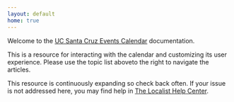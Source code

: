 ```yaml
---
layout: default
home: true
---
```


Welcome to the [UC Santa Cruz Events Calendar](https://calendar.ucsc.edu/) documentation.

This is a resource for interacting with the calendar and customizing its user experience. Please use the topic list <span class="above">above</span><span class="to-the-right">to the right</span> to navigate the articles.

This resource is continuously expanding so check back often. If your issue is not addressed here, you may find help in [The Localist Help Center](https://help.concept3d.com/hc/en-us/categories/11686644923155-Localist-Events).
